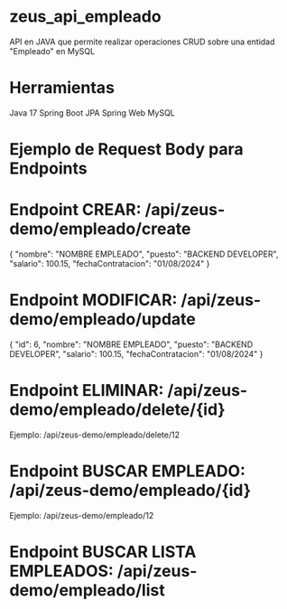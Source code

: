 # zeus_api_empleado
API en JAVA que permite realizar operaciones CRUD sobre una entidad "Empleado" en MySQL

# Herramientas
Java 17
Spring Boot
JPA
Spring Web
MySQL

# Ejemplo de Request Body para Endpoints

# Endpoint CREAR: /api/zeus-demo/empleado/create
{
    "nombre": "NOMBRE EMPLEADO",
    "puesto": "BACKEND DEVELOPER",
    "salario": 100.15,
    "fechaContratacion": "01/08/2024"
}

# Endpoint MODIFICAR: /api/zeus-demo/empleado/update
{
    "id": 6,
    "nombre": "NOMBRE EMPLEADO",
    "puesto": "BACKEND DEVELOPER",
    "salario": 100.15,
    "fechaContratacion": "01/08/2024"
}

# Endpoint ELIMINAR: /api/zeus-demo/empleado/delete/{id}
Ejemplo: /api/zeus-demo/empleado/delete/12

# Endpoint BUSCAR EMPLEADO: /api/zeus-demo/empleado/{id}
Ejemplo: /api/zeus-demo/empleado/12

# Endpoint BUSCAR LISTA EMPLEADOS: /api/zeus-demo/empleado/list

